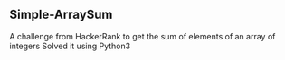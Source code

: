 ## Simple-ArraySum
A challenge from HackerRank to get the sum of elements of an array of integers
Solved it using Python3